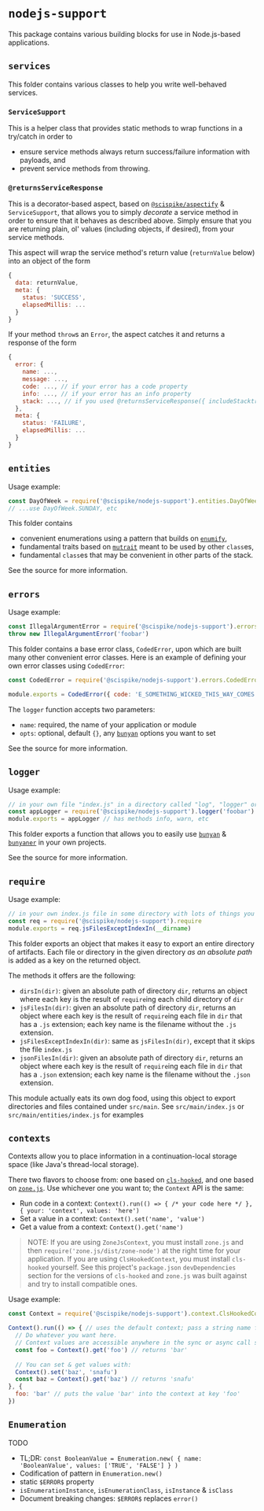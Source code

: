 # `nodejs-support`
This package contains various building blocks for use in Node.js-based applications.

## `services`
This folder contains various classes to help you write well-behaved services.

### `ServiceSupport`
This is a helper class that provides static methods to wrap functions in a try/catch in order to
* ensure service methods always return success/failure information with payloads, and
* prevent service methods from throwing.

### `@returnsServiceResponse`
This is a decorator-based aspect, based on [`@scispike/aspectify`](https://www.npmjs.com/package/@scispike/aspectify) & `ServiceSupport`, that allows you to simply _decorate_ a service method in order to ensure that it behaves as described above.
Simply ensure that you are returning plain, ol' values (including objects, if desired), from your service methods.

This aspect will wrap the service method's return value (`returnValue` below) into an object of the form
```javascript
{
  data: returnValue,
  meta: {
    status: 'SUCCESS',
    elapsedMillis: ...
  }
}
```
If your method `throw`s an `Error`, the aspect catches it and returns a response of the form
```javascript
{
  error: {
    name: ...,
    message: ...,
    code: ..., // if your error has a code property
    info: ..., // if your error has an info property
    stack: ..., // if you used @returnsServiceResponse({ includeStacktrace: true})
  },
  meta: {
    status: 'FAILURE',
    elapsedMillis: ...
  }
}
```

## `entities`

Usage example:
```javascript
const DayOfWeek = require('@scispike/nodejs-support').entities.DayOfWeek
// ...use DayOfWeek.SUNDAY, etc
```

This folder contains
* convenient enumerations using a pattern that builds on [`enumify`](https://www.npmjs.com/package/enumify),
* fundamental traits based on [`mutrait`](https://www.npmjs.com/package/mutrait) meant to be used by other `class`es,
* fundamental `class`es that may be convenient in other parts of the stack.

See the source for more information.

## `errors`

Usage example:
```javascript
const IllegalArgumentError = require('@scispike/nodejs-support').errors.IllegalArgumentError
throw new IllegalArgumentError('foobar')
```

This folder contains a base error class, `CodedError`, upon which are built many other convenient error classes.
Here is an example of defining your own error classes using `CodedError`:

```javascript
const CodedError = require('@scispike/nodejs-support').errors.CodedError

module.exports = CodedError({ code: 'E_SOMETHING_WICKED_THIS_WAY_COMES' })
```

The `logger` function accepts two parameters:
* `name`: required, the name of your application or module
* `opts`: optional, default `{}`, any [`bunyan`](https://www.npmjs.com/package/bunyan) options you want to set

See the source for more information.

## `logger`

Usage example:
```javascript
// in your own file "index.js" in a directory called "log", "logger" or whatever
const appLogger = require('@scispike/nodejs-support').logger('foobar')
module.exports = appLogger // has methods info, warn, etc
```

This folder exports a function that allows you to easily use [`bunyan`](https://www.npmjs.com/package/bunyan) & [`bunyaner`](https://www.npmjs.com/package/bunyaner) in your own projects.

See the source for more information.

## `require`
Usage example:
```javascript
// in your own index.js file in some directory with lots of things you want to export
const req = require('@scispike/nodejs-support').require
module.exports = req.jsFilesExceptIndexIn(__dirname)
```

This folder exports an object that makes it easy to export an entire directory of artifacts.
Each file or directory in the given directory _as an absolute path_ is added as a key on the returned object.

The methods it offers are the following:
* `dirsIn(dir)`: given an absolute path of directory `dir`, returns an object where each key is the result of `require`ing each child directory of `dir`
* `jsFilesIn(dir)`: given an absolute path of directory `dir`, returns an object where each key is the result of `require`ing each file in `dir` that has a `.js` extension; each key name is the filename without the `.js` extension.
* `jsFilesExceptIndexIn(dir)`: same as `jsFilesIn(dir)`, except that it skips the file `index.js`
* `jsonFilesIn(dir)`: given an absolute path of directory `dir`, returns an object where each key is the result of `require`ing each file in `dir` that has a `.json` extension; each key name is the filename without the `.json` extension.

This module actually eats its own dog food, using this object to export directories and files contained under `src/main`.
See `src/main/index.js` or `src/main/entities/index.js` for examples

## `contexts`

Contexts allow you to place information in a continuation-local storage space (like Java's thread-local storage).

There two flavors to choose from: one based on [`cls-hooked`](https://www.npmjs.com/package/cls-hooked), and one based on [`zone.js`](https://www.npmjs.com/package/zone.js).
Use whichever one you want to; the `Context` API is the same:
* Run code in a context: `Context().run(() => { /* your code here */ }, { your: 'context', values: 'here')`
* Set a value in a context: `Context().set('name', 'value')`
* Get a value from a context: `Context().get('name')`

>NOTE:
If you are using `ZoneJsContext`, you must install `zone.js` and then `require('zone.js/dist/zone-node')` at the right time for your application.
If you are using `ClsHookedContext`, you must install `cls-hooked` yourself.
See this project's `package.json` `devDependencies` section for the versions of `cls-hooked` and `zone.js` was built against and try to install compatible ones.

Usage example:
```javascript
const Context = require('@scispike/nodejs-support').context.ClsHookedContext // or ZoneJsContext

Context().run(() => { // uses the default context; pass a string name for a custom context
  // Do whatever you want here.
  // Context values are accessible anywhere in the sync or async call stack:
  const foo = Context().get('foo') // returns 'bar'
  
  // You can set & get values with:
  Context().set('baz', 'snafu')
  const baz = Context().get('baz') // returns 'snafu'
}, {
  foo: 'bar' // puts the value 'bar' into the context at key 'foo'
})
```

## `Enumeration`

TODO

* TL;DR:  `const BooleanValue = Enumeration.new( { name: 'BooleanValue', values: ['TRUE', 'FALSE'] } )`
* Codification of pattern in `Enumeration.new()`
* static `$ERROR$` property
* `isEnumerationInstance`, `isEnumerationClass`, `isInstance` & `isClass`
* Document breaking changes: `$ERROR$` replaces `error()`
